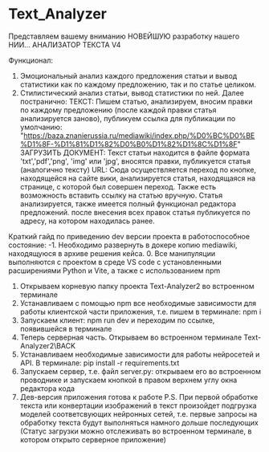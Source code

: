 # Text_Analyzer
Представляем вашему вниманию НОВЕЙШУЮ разработку нашего НИИ... АНАЛИЗАТОР ТЕКСТА V4

Функционал:
1. Эмоциональный анализ каждого предложения статьи и вывод статистики как по каждому предложению, так и по статье целиком.
2. Стилистический анализ статьи, вывод статистики по ней.
Далее постранично:
    ТЕКСТ: Пишем статью, анализируем, вносим правки по каждому предложению (после каждой правки статья анализируется заново), публикуем
           ссылка для публикации по умолчанию: "https://baza.znanierussia.ru/mediawiki/index.php/%D0%BC%D0%BE%D1%8F-%D1%81%D1%82%D0%B0%D1%82%D1%8C%D1%8F"
    ЗАГРУЗИТЬ ДОКУМЕНТ: Текст статьи находится в файле формата 'txt','pdf','png', 'img' или 'jpg', вносятся правки, публикуется статья (аналогично тексту)
    URL: Сюда осуществляется переход по кнопке, находящейся на сайте вики, анализируется статья, находящаяся на странице, с которой был совершен переход.
         Также есть возможность вставить ссылку на статью вручную. Статья анализируется, также имеется полный функционал редактора предложений.
         после внесения всех правок статья публикуется по адресу, на котором находилась ранее.

Краткий гайд по приведению dev версии проекта в работоспособное состояние:
-1. Необходимо развернуть в докере копию mediawiki, находящуюся в архиве решения кейса.
0. Все манипуляции выполняются с проектом в среде VS code с установленными расширениями Python и Vite, а также с использованием npm 
1. Открываем корневую папку проекта Text-Analyzer2 во встроенном терминале
2. Устанавливаем с помощью npm все необходимые зависимости для работы клиентской части приложения, т.е. пишем в терминале: npm i
3. Запускаем клиент: npm run dev и переходим по ссылке, появившейся в терминале
4. Теперь серверная часть. Открываем во встроенном терминале Text-Analyzer2\BACK
5. Устанавливаем необходимые зависимости для работы нейросетей и API. В терминале: pip install -r requirements.txt
6. Запускаем сервер, т.е. файл server.py: открываем его во встроенном проводнике и запускаем кнопкой в правом верхнем углу окна редактора кода
7. Дев-версия приложения готова к работе
P.S. При первой обработке текста или конвертации изображений в текст произойдет подгрузка моделей соответсвующих нейронных сетей, т.е. первые запросы на обработку текста будут выполняться намного дольше последующих (Статус загрузки можно отслеживать во встроенном терминале, в котором открыто серверное приложение)

